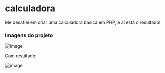 # calculadora
Me desafiei em criar uma calculadora básica em PHP, e aí está o resultado!


### Imagens do projeto

![image](https://user-images.githubusercontent.com/101647305/211209768-4d6308b3-2757-4a17-998b-57410482756e.png)


Com resultado:

![image](https://user-images.githubusercontent.com/101647305/211209798-a6f625f4-950f-4c25-81fa-b50d0f131267.png)
